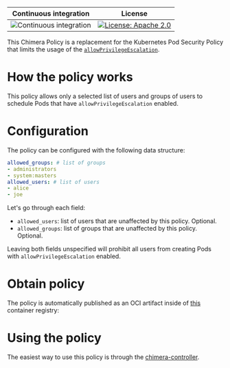 
 Continuous integration | License
 -----------------------|--------
![Continuous integration](https://github.com/chimera-kube/psp-allow-privilege-escalation/workflows/Continuous%20integration/badge.svg) | [![License: Apache 2.0](https://img.shields.io/badge/License-Apache2.0-brightgreen.svg)](https://opensource.org/licenses/Apache-2.0)

This Chimera Policy is a replacement for the Kubernetes Pod Security Policy
that limits the usage of the [`allowPrivilegeEscalation`](https://kubernetes.io/docs/tasks/configure-pod-container/security-context/).

# How the policy works

This policy allows only a selected list of users and groups of users to 
schedule Pods that have `allowPrivilegeEscalation` enabled.

# Configuration

The policy can be configured with the following data structure:

```yml
allowed_groups: # list of groups
- administrators
- system:masters
allowed_users: # list of users
- alice
- joe
```

Let's go through each field:
  * `allowed_users`: list of users that are unaffected by this policy. Optional.
  * `allowed_groups`:  list of groups that are unaffected by this policy. Optional.

Leaving both fields unspecified will prohibit all users from creating Pods with
`allowPrivilegeEscalation` enabled.

# Obtain policy

The policy is automatically published as an OCI artifact inside of
[this](https://github.com/orgs/chimera-kube/packages/container/package/policies%2Fpsp-allow-privilege-escalation)
container registry:

# Using the policy

The easiest way to use this policy is through the [chimera-controller](https://github.com/chimera-kube/chimera-controller).
